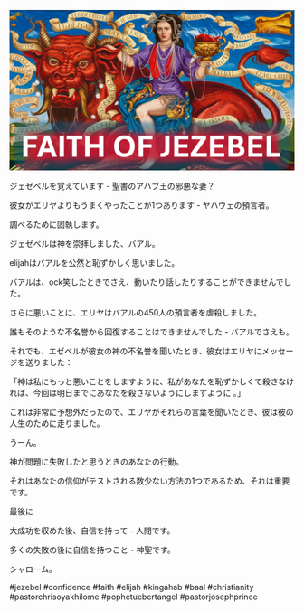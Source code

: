 ![Video cover image](../cover.jpg "cover photo")

ジェゼベルを覚えています - 聖書のアハブ王の邪悪な妻？

彼女がエリヤよりもうまくやったことが1つあります - ヤハウェの預言者。

調べるために固執します。

ジェゼベルは神を崇拝しました、バアル。

elijahはバアルを公然と恥ずかしく思いました。

バアルは、ock笑したときでさえ、動いたり話したりすることができませんでした。

さらに悪いことに、エリヤはバアルの450人の預言者を虐殺しました。

誰もそのような不名誉から回復することはできませんでした - バアルでさえも。

それでも、エゼベルが彼女の神の不名誉を聞いたとき、彼女はエリヤにメッセージを送りました：

「神は私にもっと悪いことをしますように、私があなたを恥ずかしくて殺さなければ、今回は明日までにあなたを殺さないようにしますように 。」

これは非常に予想外だったので、エリヤがそれらの言葉を聞いたとき、彼は彼の人生のために走りました。

うーん。

神が問題に失敗したと思うときのあなたの行動。

それはあなたの信仰がテストされる数少ない方法の1つであるため、それは重要です。

最後に

大成​​功を収めた後、自信を持って - 人間です。

多くの失敗の後に自信を持つこと - 神聖です。

シャローム。


#jezebel #confidence #faith #elijah #kingahab #baal #christianity #pastorchrisoyakhilome #pophetuebertangel #pastorjosephprince



